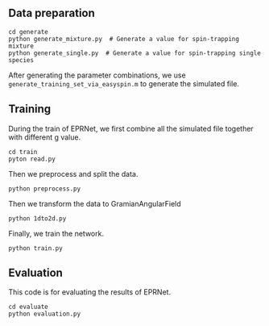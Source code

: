 

## Data preparation
```
cd generate
python generate_mixture.py  # Generate a value for spin-trapping mixture
python generate_single.py  # Generate a value for spin-trapping single species
```

After generating the parameter combinations, we use `generate_training_set_via_easyspin.m` to generate the simulated file.



## Training

During the train of EPRNet, we first combine all the simulated file together with different g value.

```
cd train
pyton read.py
```

Then we preprocess and split the data. 

```
python preprocess.py
```

Then we transform the data to GramianAngularField

```
python 1dto2d.py
```

Finally, we train the network.

```
python train.py
```



## Evaluation

This code is for evaluating the results of EPRNet.

```
cd evaluate
python evaluation.py
```


